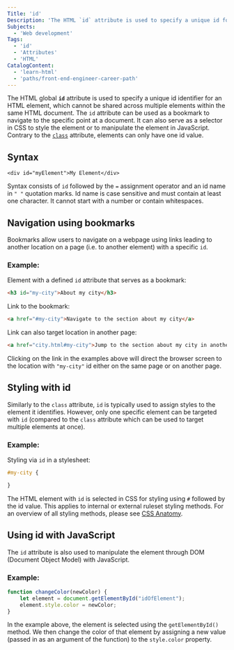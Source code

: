```yaml
---
Title: 'id'
Description: 'The HTML `id` attribute is used to specify a unique id for an HTML element, which cannot be shared across multiple elements within the same HTML document.'
Subjects:
  - 'Web development'
Tags:
  - 'id'
  - 'Attributes'
  - 'HTML'
CatalogContent:
  - 'learn-html'
  - 'paths/front-end-engineer-career-path'
---
```


The HTML global **`id`** attribute is used to specify a unique id identifier for an HTML element, which cannot be shared across multiple elements within the same HTML document. The `id` attribute can be used as a bookmark to navigate to the specific point at a document. It can also serve as a selector in CSS to style the element or to manipulate the element in JavaScript. Contrary to the [`class`](https://www.codecademy.com/resources/docs/html/classes) attribute, elements can only have one id value.

## Syntax

```pseudo
<div id="myElement">My Element</div>
```

Syntax consists of `id` followed by the `=` assignment operator and an id name in `" "` quotation marks. Id name is case sensitive and must contain at least one character. It cannot start with a number or contain whitespaces.


## Navigation using bookmarks

Bookmarks allow users to navigate on a webpage using links leading to another location on a page (i.e. to another element) with a specific `id`.

### Example:
Element with a defined `id` attribute that serves as a bookmark:
```html
<h3 id="my-city">About my city</h3>
```

Link to the bookmark:
```html
<a href="#my-city">Navigate to the section about my city</a>
```

Link can also target location in another page:
```html
<a href="city.html#my-city">Jump to the section about my city in another page</a>
```
Clicking on the link in the examples above will direct the browser screen to the location with `"my-city"` id either on the same page or on another page.


## Styling with id

Similarly to the `class` attribute, `id` is typically used to assign styles to the element it identifies. However, only one specific element can be targeted with `id` (compared to the `class` attribute which can be used to target multiple elements at once).

### Example:
Styling via `id` in a stylesheet:
```css
#my-city {

}
```

The HTML element with `id` is selected in CSS for styling using `#` followed by the id value. This applies to internal or external ruleset styling methods. For an overview of all styling methods, please see [CSS Anatomy](https://www.codecademy.com/resources/docs/css/anatomy).


## Using id with JavaScript

The `id` attribute is also used to manipulate the element through DOM (Document Object Model) with JavaScript.

### Example:
```js
function changeColor(newColor) {
    let element = document.getElementById("idOfElement");
    element.style.color = newColor;
}
```
In the example above, the element is selected using the `getElementById()` method. We then change the color of that element by assigning a new value (passed in as an argument of the function) to the `style.color` property.